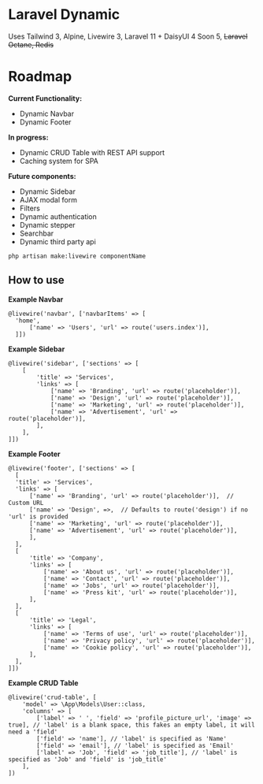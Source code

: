 # Laravel Dynamic
Uses Tailwind 3, Alpine, Livewire 3, Laravel 11 + DaisyUI 4 Soon 5, ~~Laravel Octane, Redis~~

# Roadmap
**Current Functionality:**
- Dynamic Navbar
- Dynamic Footer

**In progress:**
- Dynamic CRUD Table with REST API support
- Caching system for SPA

**Future components:**
- Dynamic Sidebar
- AJAX modal form
- Filters
- Dynamic authentication
- Dynamic stepper
- Searchbar
- Dynamic third party api

```
php artisan make:livewire componentName
```

## How to use
**Example Navbar**
```
@livewire('navbar', ['navbarItems' => [
  'home',
      ['name' => 'Users', 'url' => route('users.index')],
  ]])
```

**Example Sidebar**
```
@livewire('sidebar', ['sections' => [
    [
        'title' => 'Services',
        'links' => [
            ['name' => 'Branding', 'url' => route('placeholder')],
            ['name' => 'Design', 'url' => route('placeholder')],
            ['name' => 'Marketing', 'url' => route('placeholder')],
            ['name' => 'Advertisement', 'url' => route('placeholder')],
        ],
    ],
]])
```

**Example Footer**
```
@livewire('footer', ['sections' => [
  [
  'title' => 'Services',
  'links' => [
      ['name' => 'Branding', 'url' => route('placeholder')],  // Custom URL
      ['name' => 'Design', =>,  // Defaults to route('design') if no 'url' is provided
      ['name' => 'Marketing', 'url' => route('placeholder')],
      ['name' => 'Advertisement', 'url' => route('placeholder')],
      ],
  ],
  [
      'title' => 'Company',
      'links' => [
          ['name' => 'About us', 'url' => route('placeholder')],
          ['name' => 'Contact', 'url' => route('placeholder')],
          ['name' => 'Jobs', 'url' => route('placeholder')],
          ['name' => 'Press kit', 'url' => route('placeholder')],
      ],
  ],
  [
      'title' => 'Legal',
      'links' => [
          ['name' => 'Terms of use', 'url' => route('placeholder')],
          ['name' => 'Privacy policy', 'url' => route('placeholder')],
          ['name' => 'Cookie policy', 'url' => route('placeholder')],
      ],
  ],
]])
```

**Example CRUD Table**
```
@livewire('crud-table', [
    'model' => \App\Models\User::class,
    'columns' => [
        ['label' => ' ', 'field' => 'profile_picture_url', 'image' => true], // 'label' is a blank space, this fakes an empty label, it will need a 'field'
        ['field' => 'name'], // 'label' is specified as 'Name'
        ['field' => 'email'], // 'label' is specified as 'Email'
        ['label' => 'Job', 'field' => 'job_title'], // 'label' is specified as 'Job' and 'field' is 'job_title'
    ],
])
```
